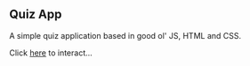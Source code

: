 ## Quiz App

A simple quiz application based in good ol' JS, HTML and CSS.

Click [here](https://rawgit.com/Swapnil-ingle/JavaScript_mini_projects/main/quiz-app/index.html) to interact...
